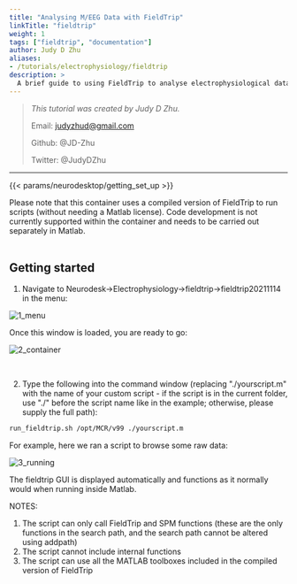 ```yaml
---
title: "Analysing M/EEG Data with FieldTrip"
linkTitle: "fieldtrip"
weight: 1
tags: ["fieldtrip", "documentation"]
author: Judy D Zhu
aliases:
- /tutorials/electrophysiology/fieldtrip
description: > 
  A brief guide to using FieldTrip to analyse electrophysiological data within neurodesk.
---
```



> _This tutorial was created by Judy D Zhu._ 
>
> Email: judyzhud@gmail.com
>
> Github: @JD-Zhu
>
> Twitter: @JudyDZhu

---

<!-- Following line adds a link to getting set up with Neurodesk -->
{{< params/neurodesktop/getting_set_up >}}
<!-- -->

Please note that this container uses a compiled version of FieldTrip to run scripts (without needing a Matlab license). Code development is not currently supported within the container and needs to be carried out separately in Matlab.  
<br/>

## Getting started

1. Navigate to Neurodesk->Electrophysiology->fieldtrip->fieldtrip20211114 in the menu:

![1_menu](/tutorials/electrophysiology/fieldtrip/1_menu.png '1_menu')

Once this window is loaded, you are ready to go:

![2_container](/tutorials/electrophysiology/fieldtrip/2_container.PNG '2_container')

<br/>

2. Type the following into the command window (replacing "./yourscript.m" with the name of your custom script - if the script is in the current folder, use "./" before the script name like in the example; otherwise, please supply the full path):
```bash
run_fieldtrip.sh /opt/MCR/v99 ./yourscript.m
```
For example, here we ran a script to browse some raw data:

![3_running](/tutorials/electrophysiology/fieldtrip/3_running.PNG '3_running')

The fieldtrip GUI is displayed automatically and functions as it normally would when running inside Matlab.

NOTES:
1. The script can only call FieldTrip and SPM functions (these are the only functions in the search path, and the search path cannot be altered using addpath)
2. The script cannot include internal functions
3. The script can use all the MATLAB toolboxes included in the compiled version of FieldTrip
